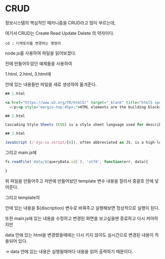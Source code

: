 # CRUD

정보시스템의 핵심적인 매커니즘을 CRUD라고 많이 부르는데, 

여기서 CRUD는 Create Read Update Delete 의 약자이다.

`cd : 디렉토리를 변경하는 명령어`

node.js를 사용하여 파일을 읽어보겠다. 

전에 만들어두었던 예제들을 사용하여

1.html, 2.html, 3.html에 <p>안에 있는 내용들만 파일을 새로 생성하여 옮겨준다.

```jsx
## 1.html

<a href="https://www.w3.org/TR/html5/" target="_blank" title="html5 speicification">Hypertext Markup Language (HTML)</a> is the standard markup language for <strong>creating webno pages</strong> and web applications.Web browsers receive HTML documents from a web server or from local storage and render them into multimedia web pages. HTML describes the structure of a web page semantically and originally included cues for the appearance of the document.
  </p><p style="margin-top:45px;">HTML elements are the building blocks of HTML pages. With HTML constructs, images and other objects, such as interactive forms, may be embedded into the rendered page. It provides a means to create structured documents by denoting structural semantics for text such as headings, paragraphs, lists, links, quotes and other items. HTML elements are delineated by tags, written using angle brackets.
```

```jsx
## 2.html

Cascading Style Sheets (CSS) is a style sheet language used for describing the presentation of a document written in a markup language. Although most often used to set the visual style of web pages and user interfaces written in HTML and XHTML, the language can be applied to any XML document, including plain XML, SVG and XUL, and is applicable to rendering in speech, or on other media. Along with HTML and JavaScript, CSS is a cornerstone technology used by most websites to create visually engaging webpages, user interfaces for web applications, and user interfaces for many mobile applications.
```

```jsx
## 3.html

JavaScript (/ˈdʒɑːvəˌskrɪpt/[6]), often abbreviated as JS, is a high-level, dynamic, weakly typed, prototype-based, multi-paradigm, and interpreted programming language. Alongside HTML and CSS, JavaScript is one of the three core technologies of World Wide Web content production. It is used to make webpages interactive and provide online programs, including video games. The majority of websites employ it, and all modern web browsers support it without the need for plug-ins by means of a built-in JavaScript engine. Each of the many JavaScript engines represent a different implementation of JavaScript, all based on the ECMAScript specification, with some engines not supporting the spec fully, and with many engines supporting additional features beyond ECMA.
```

그리고 main.js에 

```jsx
fs.readFile(`data/${queryData.id}`), 'utf8', function(err, data){
					
}
```

위 파일을 만들어주고 저번에 만들어놨던 template 변수 내용을 잘라서 중괄호 안에 넣어준다.

그리고 template의 <p>안에 있는 내용을 ${discription} 변수로 바꿔주고 실행해보면 정상적으로 실행이 된다.

또한 main.js에 있는 내용을 수정하고 변경된 화면을 보고싶을땐 종료하고 다시 켜야하지만

data 안에 있는 html을 변경했을때에는 다시 키지 않아도 실시간으로 변경된 내용이 적용되어 있다.

→ data 안에 있는 내용은 실행될때마다 내용을 읽어 출력하기 때문이다.